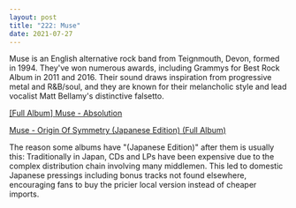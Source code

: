 ```yaml
---
layout: post
title: "222: Muse"
date: 2021-07-27
---
```


Muse is an English alternative rock band from Teignmouth, Devon, formed in 1994. They've won numerous awards, including Grammys for Best Rock Album in 2011 and 2016. Their sound draws inspiration from progressive metal and R&B/soul, and they are known for their melancholic style and lead vocalist Matt Bellamy's distinctive falsetto.

[ [Full Album] Muse - Absolution ](https://youtu.be/vSNpacuOAGs)  

[Muse - Origin Of Symmetry (Japanese Edition) (Full Album)](https://youtu.be/C4Ul5Q26Hs4)  

The reason some albums have "(Japanese Edition)" after them is usually this: Traditionally in Japan, CDs and LPs have been expensive due to the complex distribution chain involving many middlemen. This led to domestic Japanese pressings including bonus tracks not found elsewhere, encouraging fans to buy the pricier local version instead of cheaper imports.
